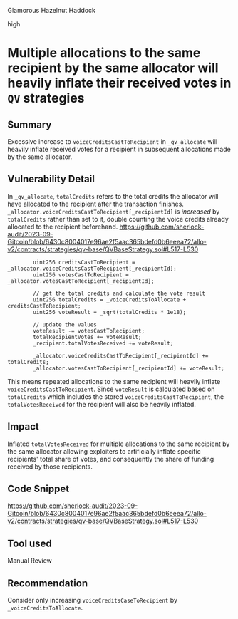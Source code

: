 Glamorous Hazelnut Haddock

high

# Multiple allocations to the same recipient by the same allocator will heavily inflate their received votes in `QV` strategies
## Summary
Excessive increase to `voiceCreditsCastToRecipient` in `_qv_allocate` will heavily inflate received votes for a recipient in subsequent allocations made by the same allocator.

## Vulnerability Detail
In `_qv_allocate`, `totalCredits` refers to the total credits the allocator will have allocated to the recipient after the transaction finishes. `_allocator.voiceCreditsCastToRecipient[_recipientId]` is *increased* by `totalCredits` rather than set to it, double counting the voice credits already allocated to the recipient beforehand. 
https://github.com/sherlock-audit/2023-09-Gitcoin/blob/6430c8004017e96ae2f5aac365bdefd0b6eeea72/allo-v2/contracts/strategies/qv-base/QVBaseStrategy.sol#L517-L530
```solidity
        uint256 creditsCastToRecipient = _allocator.voiceCreditsCastToRecipient[_recipientId];
        uint256 votesCastToRecipient = _allocator.votesCastToRecipient[_recipientId];

        // get the total credits and calculate the vote result
        uint256 totalCredits = _voiceCreditsToAllocate + creditsCastToRecipient;
        uint256 voteResult = _sqrt(totalCredits * 1e18);

        // update the values
        voteResult -= votesCastToRecipient;
        totalRecipientVotes += voteResult;
        _recipient.totalVotesReceived += voteResult;

        _allocator.voiceCreditsCastToRecipient[_recipientId] += totalCredits;
        _allocator.votesCastToRecipient[_recipientId] += voteResult;
```
This means repeated allocations to the same recipient will heavily inflate `voiceCreditsCastToRecipient`. Since `voteResult` is calculated based on `totalCredits` which includes the stored `voiceCreditsCastToRecipient`, the `totalVotesReceived` for the recipient will also be heavily inflated. 

## Impact
Inflated `totalVotesReceived`  for multiple allocations to the same recipient by the same allocator allowing exploiters to artificially inflate specific recipients' total share of votes, and consequently the share of funding received by those recipients.

## Code Snippet
https://github.com/sherlock-audit/2023-09-Gitcoin/blob/6430c8004017e96ae2f5aac365bdefd0b6eeea72/allo-v2/contracts/strategies/qv-base/QVBaseStrategy.sol#L517-L530

## Tool used

Manual Review

## Recommendation
Consider only increasing `voiceCreditsCaseToRecipient` by `_voiceCreditsToAllocate`.